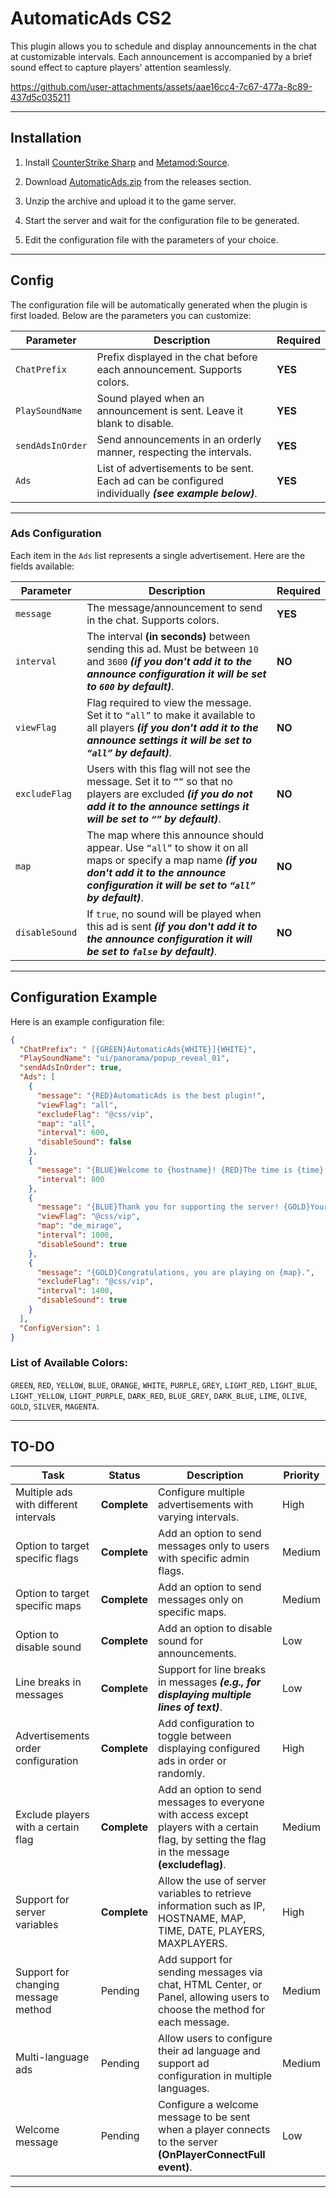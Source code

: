 # AutomaticAds CS2
This plugin allows you to schedule and display announcements in the chat at customizable intervals. Each announcement is accompanied by a brief sound effect to capture players' attention seamlessly.

https://github.com/user-attachments/assets/aae16cc4-7c67-477a-8c89-437d5c035211

---

## Installation
1. Install [CounterStrike Sharp](https://github.com/roflmuffin/CounterStrikeSharp) and [Metamod:Source](https://www.sourcemm.net/downloads.php/?branch=master).

2. Download [AutomaticAds.zip](https://github.com/wiruwiru/AutomaticAds-CS2/releases) from the releases section.

3. Unzip the archive and upload it to the game server.

4. Start the server and wait for the configuration file to be generated.

5. Edit the configuration file with the parameters of your choice.

---

## Config
The configuration file will be automatically generated when the plugin is first loaded. Below are the parameters you can customize:

| Parameter        | Description                                                                                       | Required |
|------------------|---------------------------------------------------------------------------------------------------|----------|
| `ChatPrefix`     | Prefix displayed in the chat before each announcement. Supports colors.                          | **YES**  |
| `PlaySoundName`  | Sound played when an announcement is sent. Leave it blank to disable.                             | **YES**   |
| `sendAdsInOrder`  | Send announcements in an orderly manner, respecting the intervals.                             | **YES**   |
| `Ads`            | List of advertisements to be sent. Each ad can be configured individually ***(see example below)***.    | **YES**  |

---

### Ads Configuration
Each item in the `Ads` list represents a single advertisement. Here are the fields available:

| Parameter       | Description                                                                                         | Required |
|-----------------|-----------------------------------------------------------------------------------------------------|----------|
| `message`       | The message/announcement to send in the chat. Supports colors.                                      | **YES**  |
| `interval`      | The interval **(in seconds)** between sending this ad. Must be between `10` and `3600` ***(if you don't add it to the announce configuration it will be set to `600` by default)***.                 | **NO**  |
| `viewFlag`          | Flag required to view the message. Set it to `“all”` to make it available to all players ***(if you don't add it to the announce settings it will be set to `“all”` by default)***.     | **NO**   |
| `excludeFlag`          | Users with this flag will not see the message. Set it to `“”` so that no players are excluded ***(if you do not add it to the announce settings it will be set to `“”` by default)***.     | **NO**   |
| `map`           | The map where this announce should appear. Use `“all”` to show it on all maps or specify a map name ***(if you don't add it to the announce configuration it will be set to `“all”` by default)***.                | **NO**   |
| `disableSound`  | If `true`, no sound will be played when this ad is sent ***(if you don't add it to the announce configuration it will be set to `false` by default)***.                                            | **NO**   |

---

## Configuration Example
Here is an example configuration file:
```json
{
  "ChatPrefix": " [{GREEN}AutomaticAds{WHITE}]{WHITE}",
  "PlaySoundName": "ui/panorama/popup_reveal_01",
  "sendAdsInOrder": true,
  "Ads": [
    {
      "message": "{RED}AutomaticAds is the best plugin!",
      "viewFlag": "all",
      "excludeFlag": "@css/vip",
      "map": "all",
      "interval": 600,
      "disableSound": false
    },
    {
      "message": "{BLUE}Welcome to {hostname}! {RED}The time is {time} of {date}, playing in {map} with {players}/{maxplayers}. Connect {ip}",
      "interval": 800
    },
    {
      "message": "{BLUE}Thank you for supporting the server! {GOLD}Your contribution is greatly appreciated.",
      "viewFlag": "@css/vip",
      "map": "de_mirage",
      "interval": 1000,
      "disableSound": true
    },
    {
      "message": "{GOLD}Congratulations, you are playing on {map}.",
      "excludeFlag": "@css/vip",
      "interval": 1400,
      "disableSound": true
    }
  ],
  "ConfigVersion": 1
}
```

### List of Available Colors:
`GREEN`, `RED`, `YELLOW`, `BLUE`, `ORANGE`, `WHITE`, `PURPLE`, `GREY`, `LIGHT_RED`, `LIGHT_BLUE`, `LIGHT_YELLOW`, `LIGHT_PURPLE`, `DARK_RED`, `BLUE_GREY`, `DARK_BLUE`, `LIME`, `OLIVE`, `GOLD`, `SILVER`, `MAGENTA`.

---

## TO-DO
| Task                                 | Status       | Description                                                                                     | Priority   |
|--------------------------------------|--------------|-------------------------------------------------------------------------------------------------|------------|
| Multiple ads with different intervals | **Complete** | Configure multiple advertisements with varying intervals.                                       | High       |
| Option to target specific flags      | **Complete** | Add an option to send messages only to users with specific admin flags.                         | Medium     |
| Option to target specific maps       | **Complete** | Add an option to send messages only on specific maps.                                           | Medium     |
| Option to disable sound              | **Complete** | Add an option to disable sound for announcements.                                               | Low        |
| Line breaks in messages              | **Complete** | Support for line breaks in messages ***(e.g., for displaying multiple lines of text)***.               | Low        |
| Advertisements order configuration   | **Complete** | Add configuration to toggle between displaying configured ads in order or randomly.            | High       |
| Exclude players with a certain flag  | **Complete**      | Add an option to send messages to everyone with access except players with a certain flag, by setting the flag in the message **(excludeflag)**. | Medium     |
| Support for server variables         | **Complete**      | Allow the use of server variables to retrieve information such as IP, HOSTNAME, MAP, TIME, DATE, PLAYERS, MAXPLAYERS. | High     |
| Support for changing message method  | Pending      | Add support for sending messages via chat, HTML Center, or Panel, allowing users to choose the method for each message. | Medium     |
| Multi-language ads                   | Pending      | Allow users to configure their ad language and support ad configuration in multiple languages.  | Medium     |
| Welcome message                      | Pending      | Configure a welcome message to be sent when a player connects to the server **(OnPlayerConnectFull event)**. | Low       |

---
